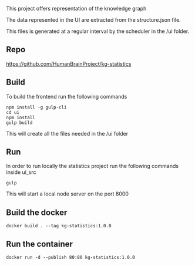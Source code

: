 This project offers representation of the knowledge graph

The data represented in the UI are extracted from the structure.json file.

This files is generated at a regular interval by the scheduler in the /ui folder.


## Repo
https://github.com/HumanBrainProject/kg-statistics


## Build
To build the frontend run the following commands

```
npm install -g gulp-cli
cd ui
npm install
gulp build
```
This will create all the files needed in the /ui folder


## Run
In order to run locally the statistics project run the following commands inside ui_src

```
gulp
```

This will start a local node server on the port 8000

## Build the docker

```
docker build . --tag kg-statistics:1.0.0
```

## Run the container

```
docker run -d --publish 80:80 kg-statistics:1.0.0
```
